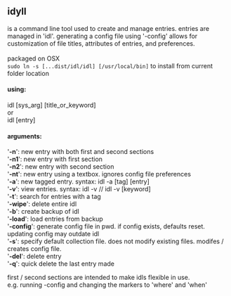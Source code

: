 ## idyll <br />
is a command line tool used to create and manage entries. entries are managed in 'idl'. generating a config file using '-config' allows for customization of file titles, attributes of entries, and preferences.<br /><br />
packaged on OSX<br />
```sudo ln -s [...dist/idl/idl] [/usr/local/bin]``` to install from current folder location
#### using:

idl [sys_arg] [title_or_keyword]<br />
or<br />
idl [entry]

#### arguments:

'**-n**': new entry with both first and second sections<br />
'**-n1**': new entry with first section<br />
'**-n2**': new entry with second section<br />
'**-nt**': new entry using a textbox. ignores config file preferences<br />
'**-a**': new tagged entry. syntax: idl -a [tag] [entry]<br />
'**-v**': view entries. syntax: idl -v // idl -v [keyword]<br />
'**-t**': search for entries with a tag<br />
'**-wipe**': delete entire idl<br />
'**-b**': create backup of idl<br />
'**-load**': load entries from backup<br />
'**-config**': generate config file in pwd. if config exists, defaults reset.
updating config may outdate idl<br />
'**-s**': specify default collection file.
does not modify existing files. modifes / creates config file.<br />
'**-del**': delete entry<br />
'**-q**': quick delete the last entry made

first / second sections are intended to make idls flexible in use.<br />
e.g. running -config and changing the markers to 'where' and 'when'